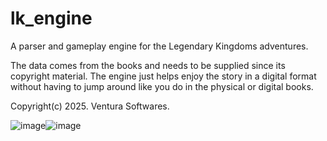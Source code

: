 # lk_engine
A parser and gameplay engine for the Legendary Kingdoms adventures.

The data comes from the books and needs to be supplied since its copyright material.
The engine just helps enjoy the story in a digital format without having to jump around like you do in the physical or digital books.

Copyright(c) 2025. Ventura Softwares.

![image](https://github.com/user-attachments/assets/2da7e6e8-67ed-4b89-9126-cf7b1b0b14fc)![image](https://github.com/user-attachments/assets/f3240f54-8e79-4a3a-9e7a-024aea2fff7d)



